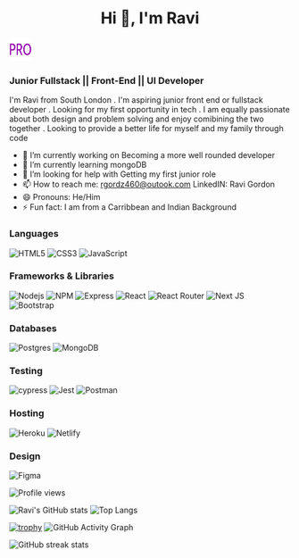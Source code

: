   
<h1 align="center">Hi 👋, I'm Ravi</h1><a href='https://github.com/pricing'><img src='https://raw.githubusercontent.com/acervenky/animated-github-badges/master/assets/pro.gif' width='40' height='40'></a> 
<h3>Junior Fullstack || Front-End || UI Developer</h3>
I'm Ravi from South London . I'm aspiring junior front end or fullstack developer . Looking for my first opportunity in tech . I am equally passionate about both design and problem solving and enjoy comibining the two together . Looking to provide a better life for myself and my family through code

- 🔭 I’m currently working on Becoming a more well rounded developer 
- 🌱 I’m currently learning mongoDB 
- 🤔 I’m looking for help with Getting my first junior role 
- 📫 How to reach me: rgordz460@outook.com LinkedIN: Ravi Gordon 
- 😄 Pronouns: He/Him 
- ⚡ Fun fact: I am from a Carribbean and Indian Background

### Languages
![HTML5](https://img.shields.io/badge/HTML5-E34F26?style=for-the-badge&logo=html5&logoColor=white)
![CSS3](https://img.shields.io/badge/CSS3-1572B6?style=for-the-badge&logo=css3&logoColor=white)
![JavaScript](https://img.shields.io/badge/JavaScript-323330?style=for-the-badge&logo=javascript&logoColor=F7DF1E)

### Frameworks & Libraries
![Nodejs](https://img.shields.io/badge/Node.js-339933?style=for-the-badge&logo=nodedotjs&logoColor=white)
![NPM](https://img.shields.io/badge/npm-CB3837?style=for-the-badge&logo=npm&logoColor=white)
![Express](https://img.shields.io/badge/Express.js-404D59?style=for-the-badge)
![React](https://img.shields.io/badge/React-20232A?style=for-the-badge&logo=react&logoColor=61DAFB)
![React Router](https://img.shields.io/badge/React_Router-CA4245?style=for-the-badge&logo=react-router&logoColor=white)
![Next JS](https://img.shields.io/badge/Next-black?style=for-the-badge&logo=next.js&logoColor=white)
![Bootstrap](https://img.shields.io/badge/bootstrap-%23563D7C.svg?style=for-the-badge&logo=bootstrap&logoColor=white)

### Databases
![Postgres](https://img.shields.io/badge/postgres-%23316192.svg?style=for-the-badge&logo=postgresql&logoColor=white)
![MongoDB](https://img.shields.io/badge/MongoDB-%234ea94b.svg?style=for-the-badge&logo=mongodb&logoColor=white)

### Testing
![cypress](https://img.shields.io/badge/-cypress-%23E5E5E5?style=for-the-badge&logo=cypress&logoColor=058a5e)
![Jest](https://img.shields.io/badge/-jest-%23C21325?style=for-the-badge&logo=jest&logoColor=white)
![Postman](https://img.shields.io/badge/Postman-FF6C37?style=for-the-badge&logo=postman&logoColor=white)

### Hosting
![Heroku](https://img.shields.io/badge/heroku-%23430098.svg?style=for-the-badge&logo=heroku&logoColor=white)
![Netlify](https://img.shields.io/badge/netlify-%23000000.svg?style=for-the-badge&logo=netlify&logoColor=#00C7B7)

### Design
![Figma](https://img.shields.io/badge/figma-%23F24E1E.svg?style=for-the-badge&logo=figma&logoColor=white)


![Profile views](https://gpvc.arturio.dev/rg460)

![Ravi's GitHub stats](https://github-readme-stats.vercel.app/api?username=rg460&show_icons=true&theme=radical)
![Top Langs](https://github-readme-stats.vercel.app/api/top-langs/?username=rg460)

[![trophy](https://github-profile-trophy.vercel.app/?username=rg460)](https://github.com/ryo-ma/github-profile-trophy)
![GitHub Activity Graph](https://activity-graph.herokuapp.com/graph?username=rg460)  

![GitHub streak stats](https://github-readme-streak-stats.herokuapp.com/?user=rg460)  

  

